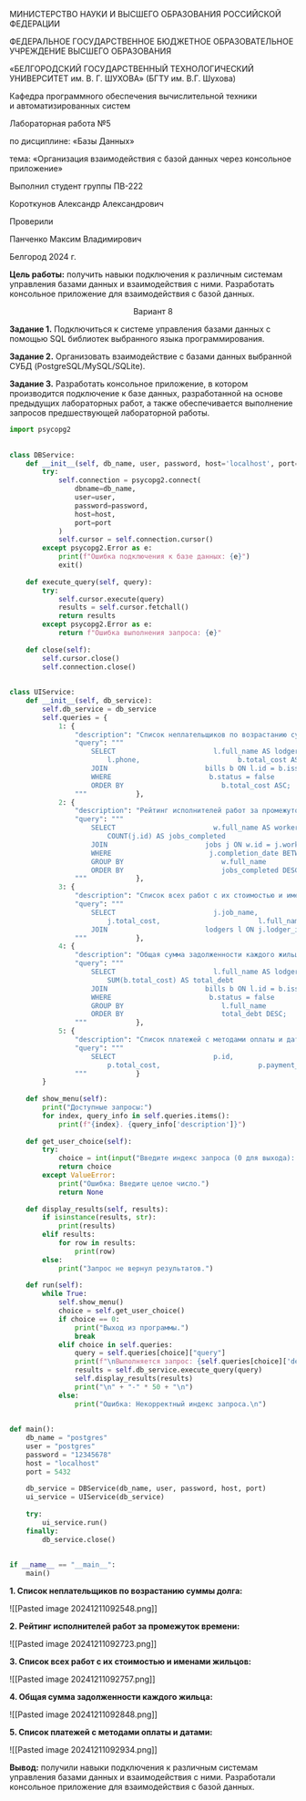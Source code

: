 <div class="title">
	<div class="header">
		<p>МИНИСТЕРСТВО НАУКИ И ВЫСШЕГО ОБРАЗОВАНИЯ РОССИЙСКОЙ ФЕДЕРАЦИИ</p>
		<p>ФЕДЕРАЛЬНОЕ ГОСУДАРСТВЕННОЕ БЮДЖЕТНОЕ ОБРАЗОВАТЕЛЬНОЕ УЧРЕЖДЕНИЕ ВЫСШЕГО ОБРАЗОВАНИЯ</p>
		<p class="header__university-name">«БЕЛГОРОДСКИЙ ГОСУДАРСТВЕННЫЙ ТЕХНОЛОГИЧЕСКИЙ УНИВЕРСИТЕТ им. В. Г. ШУХОВА» (БГТУ им. В.Г. Шухова)</p>
		<p>Кафедра программного обеспечения вычислительной техники и автоматизированных систем<p>
	</div>
	<div class="main">
		<p class="main__title">Лабораторная работа №5</p>
		<p class="main__subject">по дисциплине: «Базы Данных»</p>
		<p class="main__topic">тема: «Организация взаимодействия с базой данных через консольное приложение»</p>
	</div>
	<div class="footer">
		<div class="footer__student-info">
			<p class="footer__student-info__title">Выполнил студент группы ПВ-222</p>
			<p class="footer__student-info__item">Короткунов Александр Александрович</p>
		</div>
		<div class="footer__teachers-info">
			<p class="footer__teachers-info__title">Проверили</p>
			<p class="footer_teachers-info__item">Панченко Максим Владимирович</p>
		</div>
	</div>
	<div class="date">
		<p>Белгород 2024 г.</p>
	</div>
</div>

**Цель работы:** получить навыки подключения к различным системам управления базами данных и взаимодействия с ними. Разработать консольное приложение для взаимодействия с базой данных.

<center>Вариант 8</center>

**Задание 1.** Подключиться к системе управления базами данных с помощью SQL библиотек выбранного языка программирования.

**Задание 2.** Организовать взаимодействие с базами данных выбранной СУБД (PostgreSQL/MySQL/SQLite).

**Задание 3.** Разработать консольное приложение, в котором производится подключение к базе данных, разработанной на основе предыдущих лабораторных работ, а также обеспечивается выполнение запросов предшествующей лабораторной работы.

```python
import psycopg2  
  
  
class DBService:  
    def __init__(self, db_name, user, password, host='localhost', port=5432):  
        try:  
            self.connection = psycopg2.connect(  
                dbname=db_name,  
                user=user,  
                password=password,  
                host=host,  
                port=port  
            )  
            self.cursor = self.connection.cursor()  
        except psycopg2.Error as e:  
            print(f"Ошибка подключения к базе данных: {e}")  
            exit()  
  
    def execute_query(self, query):  
        try:  
            self.cursor.execute(query)  
            results = self.cursor.fetchall()  
            return results  
        except psycopg2.Error as e:  
            return f"Ошибка выполнения запроса: {e}"  
  
    def close(self):  
        self.cursor.close()  
        self.connection.close()  
  
  
class UIService:  
    def __init__(self, db_service):  
        self.db_service = db_service  
        self.queries = {  
            1: {  
                "description": "Список неплательщиков по возрастанию суммы долга",  
                "query": """  
                    SELECT                        l.full_name AS lodger_name,  
                        l.phone,                        b.total_cost AS debt_amount,                        b.date_of_issue                    FROM                        lodgers l  
                    JOIN                        bills b ON l.id = b.issued_to  
                    WHERE                        b.status = false  
                    ORDER BY                        b.total_cost ASC;  
                """            },  
            2: {  
                "description": "Рейтинг исполнителей работ за промежуток времени",  
                "query": """  
                    SELECT                        w.full_name AS worker_name,  
                        COUNT(j.id) AS jobs_completed                    FROM                        workers w  
                    JOIN                        jobs j ON w.id = j.worker_id  
                    WHERE                        j.completion_date BETWEEN '2024-01-01' AND '2024-06-30'  
                    GROUP BY                        w.full_name  
                    ORDER BY                        jobs_completed DESC;  
                """            },  
            3: {  
                "description": "Список всех работ с их стоимостью и именами жильцов",  
                "query": """  
                    SELECT                        j.job_name,  
                        j.total_cost,                        l.full_name AS lodger_name                    FROM                        jobs j  
                    JOIN                        lodgers l ON j.lodger_id = l.id;  
                """            },  
            4: {  
                "description": "Общая сумма задолженности каждого жильца",  
                "query": """  
                    SELECT                        l.full_name AS lodger_name,  
                        SUM(b.total_cost) AS total_debt                    FROM                        lodgers l  
                    JOIN                        bills b ON l.id = b.issued_to  
                    WHERE                        b.status = false  
                    GROUP BY                        l.full_name  
                    ORDER BY                        total_debt DESC;  
                """            },  
            5: {  
                "description": "Список платежей с методами оплаты и датами",  
                "query": """  
                    SELECT                        p.id,  
                        p.total_cost,                        p.payment_method,                        p.date_of_payment                    FROM                        payments p;  
                """            }  
        }  
  
    def show_menu(self):  
        print("Доступные запросы:")  
        for index, query_info in self.queries.items():  
            print(f"{index}. {query_info['description']}")  
  
    def get_user_choice(self):  
        try:  
            choice = int(input("Введите индекс запроса (0 для выхода): "))  
            return choice  
        except ValueError:  
            print("Ошибка: Введите целое число.")  
            return None  
  
    def display_results(self, results):  
        if isinstance(results, str):  
            print(results)  
        elif results:  
            for row in results:  
                print(row)  
        else:  
            print("Запрос не вернул результатов.")  
  
    def run(self):  
        while True:  
            self.show_menu()  
            choice = self.get_user_choice()  
            if choice == 0:  
                print("Выход из программы.")  
                break  
            elif choice in self.queries:  
                query = self.queries[choice]["query"]  
                print(f"\nВыполняется запрос: {self.queries[choice]['description']}\n")  
                results = self.db_service.execute_query(query)  
                self.display_results(results)  
                print("\n" + "-" * 50 + "\n")  
            else:  
                print("Ошибка: Некорректный индекс запроса.\n")  
  
  
def main():  
    db_name = "postgres"  
    user = "postgres"  
    password = "12345678"  
    host = "localhost"  
    port = 5432  
  
    db_service = DBService(db_name, user, password, host, port)  
    ui_service = UIService(db_service)  
  
    try:  
        ui_service.run()  
    finally:  
        db_service.close()  
  
  
if __name__ == "__main__":  
    main()
```

**1. Список неплательщиков по возрастанию суммы долга:**

![[Pasted image 20241211092548.png]]

**2. Рейтинг исполнителей работ за промежуток времени:**

![[Pasted image 20241211092723.png]]

**3. Список всех работ с их стоимостью и именами жильцов:**

![[Pasted image 20241211092757.png]]

**4. Общая сумма задолженности каждого жильца:**

![[Pasted image 20241211092848.png]]

**5. Список платежей с методами оплаты и датами:**

![[Pasted image 20241211092934.png]]

**Вывод:** получили навыки подключения к различным системам управления базами данных и взаимодействия с ними. Разработали консольное приложение для взаимодействия с базой данных.